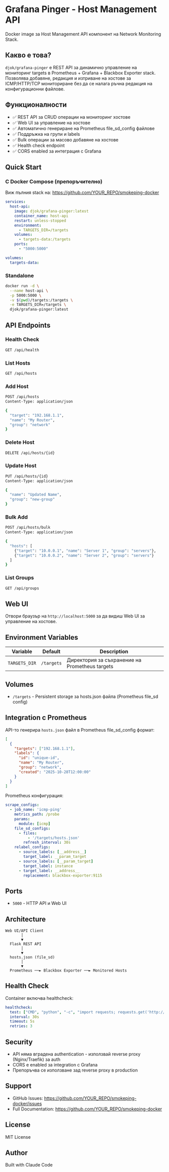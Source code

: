 # Grafana Pinger - Host Management API

Docker image за Host Management API компонент на Network Monitoring Stack.

## Какво е това?

`djok/grafana-pinger` е REST API за динамично управление на мониторинг targets в Prometheus + Grafana + Blackbox Exporter stack. Позволява добавяне, редакция и изтриване на хостове за ICMP/HTTP/TCP мониториране без да се налага ръчна редакция на конфигурационни файлове.

## Функционалности

- ✅ REST API за CRUD операции на мониторинг хостове
- ✅ Web UI за управление на хостове
- ✅ Автоматично генериране на Prometheus file_sd_config файлове
- ✅ Поддръжка на групи и labels
- ✅ Bulk операции за масово добавяне на хостове
- ✅ Health check endpoint
- ✅ CORS enabled за интеграция с Grafana

## Quick Start

### С Docker Compose (препоръчително)

Виж пълния stack на: https://github.com/YOUR_REPO/smokeping-docker

```yaml
services:
  host-api:
    image: djok/grafana-pinger:latest
    container_name: host-api
    restart: unless-stopped
    environment:
      - TARGETS_DIR=/targets
    volumes:
      - targets-data:/targets
    ports:
      - "5000:5000"

volumes:
  targets-data:
```

### Standalone

```bash
docker run -d \
  --name host-api \
  -p 5000:5000 \
  -v $(pwd)/targets:/targets \
  -e TARGETS_DIR=/targets \
  djok/grafana-pinger:latest
```

## API Endpoints

### Health Check
```bash
GET /api/health
```

### List Hosts
```bash
GET /api/hosts
```

### Add Host
```bash
POST /api/hosts
Content-Type: application/json

{
  "target": "192.168.1.1",
  "name": "My Router",
  "group": "network"
}
```

### Delete Host
```bash
DELETE /api/hosts/{id}
```

### Update Host
```bash
PUT /api/hosts/{id}
Content-Type: application/json

{
  "name": "Updated Name",
  "group": "new-group"
}
```

### Bulk Add
```bash
POST /api/hosts/bulk
Content-Type: application/json

{
  "hosts": [
    {"target": "10.0.0.1", "name": "Server 1", "group": "servers"},
    {"target": "10.0.0.2", "name": "Server 2", "group": "servers"}
  ]
}
```

### List Groups
```bash
GET /api/groups
```

## Web UI

Отвори браузър на `http://localhost:5000` за да видиш Web UI за управление на хостове.

## Environment Variables

| Variable | Default | Description |
|----------|---------|-------------|
| `TARGETS_DIR` | `/targets` | Директория за съхранение на Prometheus targets |

## Volumes

- `/targets` - Persistent storage за hosts.json файла (Prometheus file_sd config)

## Integration с Prometheus

API-то генерира `hosts.json` файл в Prometheus file_sd_config формат:

```json
[
  {
    "targets": ["192.168.1.1"],
    "labels": {
      "id": "unique-id",
      "name": "My Router",
      "group": "network",
      "created": "2025-10-28T12:00:00"
    }
  }
]
```

Prometheus конфигурация:

```yaml
scrape_configs:
  - job_name: 'icmp-ping'
    metrics_path: /probe
    params:
      module: [icmp]
    file_sd_configs:
      - files:
          - '/targets/hosts.json'
        refresh_interval: 30s
    relabel_configs:
      - source_labels: [__address__]
        target_label: __param_target
      - source_labels: [__param_target]
        target_label: instance
      - target_label: __address__
        replacement: blackbox-exporter:9115
```

## Ports

- `5000` - HTTP API и Web UI

## Architecture

```
Web UI/API Client
       │
       ▼
  Flask REST API
       │
       ▼
  hosts.json (file_sd)
       │
       ▼
  Prometheus ──► Blackbox Exporter ──► Monitored Hosts
```

## Health Check

Container включва healthcheck:

```yaml
healthcheck:
  test: ["CMD", "python", "-c", "import requests; requests.get('http://localhost:5000/api/health')"]
  interval: 30s
  timeout: 5s
  retries: 3
```

## Security

- API няма вградена authentication - използвай reverse proxy (Nginx/Traefik) за auth
- CORS е enabled за integration с Grafana
- Препоръчва се използване зад reverse proxy в production

## Support

- GitHub Issues: https://github.com/YOUR_REPO/smokeping-docker/issues
- Full Documentation: https://github.com/YOUR_REPO/smokeping-docker

## License

MIT License

## Author

Built with Claude Code

